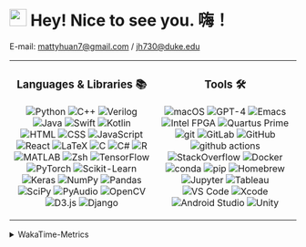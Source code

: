 <h1><img src="https://emojis.slackmojis.com/emojis/images/1531849430/4246/blob-sunglasses.gif?1531849430" width="30"/> Hey! Nice to see you. 嗨！</h1>

E-mail: mattyhuan7@gmail.com / jh730@duke.edu 

<table>
  <tr>
    <td>
      <h3 align="center">Languages & Libraries 📚</h3>
      <p align="center">
        <img alt="Python" src="https://img.shields.io/badge/-Python-3776AB?style=flat-square&logo=Python&logoColor=white" />
        <img alt="C++" src="https://img.shields.io/badge/-C%2B%2B-00599C?style=flat-square&logo=c%2B%2B&logoColor=white" />
        <img alt="Verilog" src="https://custom-icon-badges.demolab.com/badge/-Verilog-CCCC00?style=flat-square&logo=verilog&logoColor=black" />
        <img alt="Java" src="https://img.shields.io/badge/-Java-007396?style=flat-square&logo=Oracle&logoColor=white" />
        <img alt="Swift" src="https://img.shields.io/badge/-Swift-FA7343?style=flat-square&logo=Swift&logoColor=white" />
        <img alt="Kotlin" src="https://img.shields.io/badge/-Kotlin-0095D5?style=flat-square&logo=kotlin&logoColor=white" />
        <img alt="HTML" src="https://img.shields.io/badge/-HTML-E34F26?style=flat-square&logo=HTML5&logoColor=white" />
        <img alt="CSS" src="https://img.shields.io/badge/-CSS-1572B6?style=flat-square&logo=CSS3&logoColor=white" />
        <img alt="JavaScript" src="https://img.shields.io/badge/-JavaScript-F7DF1E?style=flat-square&logo=JavaScript&logoColor=black" />
        <img alt="React" src="https://img.shields.io/badge/-React-61DAFB?style=flat-square&logo=react&logoColor=white" />
        <img alt="LaTeX" src="https://img.shields.io/badge/-LaTeX-008080?style=flat-square&logo=LaTeX&logoColor=white" />
        <img alt="C" src="https://img.shields.io/badge/-C-A8B9CC?style=flat-square&logo=C&logoColor=white" />
        <img alt="C#" src="https://img.shields.io/badge/-C%23-239120?style=flat-square&logo=csharp&logoColor=white" />
        <img alt="R" src="https://img.shields.io/badge/-R-276DC3?style=flat-square&logo=r&logoColor=white" />
        <img alt="MATLAB" src="https://img.shields.io/badge/-MATLAB-0076A8?style=flat-square&logo=MATLAB&logoColor=white" />
        <img alt="Zsh" src="https://img.shields.io/badge/-Zsh-C5E770?style=flat-square&logo=gnu-bash&logoColor=white" />
        <img alt="TensorFlow" src="https://img.shields.io/badge/-TensorFlow-FF6F00?style=flat-square&logo=TensorFlow&logoColor=white" />
        <img alt="PyTorch" src="https://img.shields.io/badge/-PyTorch-EE4C2C?style=flat-square&logo=PyTorch&logoColor=white" />
        <img alt="Scikit-Learn" src="https://img.shields.io/badge/-Scikit%20Learn-F7931E?style=flat-square&logo=scikit-learn&logoColor=white" />
        <img alt="Keras" src="https://img.shields.io/badge/-Keras-D00000?style=flat-square&logo=Keras&logoColor=white" />
        <img alt="NumPy" src="https://img.shields.io/badge/-NumPy-013243?style=flat-square&logo=numpy&logoColor=white" />
        <img alt="Pandas" src="https://img.shields.io/badge/-Pandas-150458?style=flat-square&logo=pandas&logoColor=white" />
        <img alt="SciPy" src="https://img.shields.io/badge/-SciPy-8CAAE6?style=flat-square&logo=scipy&logoColor=white" />
        <img alt="PyAudio" src="https://img.shields.io/badge/PyAudio-0096D6?style=flat-square&logo=PyAudio&logoColor=white" />
        <img alt="OpenCV" src="https://img.shields.io/badge/-OpenCV-5C3EE8?style=flat-square&logo=OpenCV&logoColor=white" />
        <img alt="D3.js" src="https://img.shields.io/badge/-D3.js-F9A03C?style=flat-square&logo=d3.js&logoColor=white" />
        <img alt="Django" src="https://img.shields.io/badge/-Django-092E20?style=flat-square&logo=Django&logoColor=white" />
      </p>
    </td>
    <td>
      <h3 align="center">Tools 🛠️</h3>
      <p align="center">
        <img alt="macOS" src="https://img.shields.io/badge/-macOS-999999?style=flat-square&logo=Apple&logoColor=white" />
        <img alt="GPT-4" src="https://img.shields.io/badge/-GPT4-9cf?style=flat-square&logo=OpenAI&logoColor=white" />
        <img alt="Emacs" src="https://img.shields.io/badge/-Emacs-7F5AB6?style=flat-square&logo=GNU%20Emacs&logoColor=white" />
        <img alt="Intel FPGA" src="https://img.shields.io/badge/-Intel%20FPGA-0071C5?style=flat-square&logo=Intel&logoColor=white" />
        <img alt="Quartus Prime" src="https://img.shields.io/badge/-Quartus%20Prime-1575F9?style=flat-square&logo=quartus-prime&logoColor=white" />
        <img alt="git" src="https://img.shields.io/badge/-Git-F05032?style=flat-square&logo=git&logoColor=white" />
        <img alt="GitLab" src="https://img.shields.io/badge/-GitLab-FCA121?style=flat-square&logo=gitlab&logoColor=white" />
        <img alt="GitHub" src="https://img.shields.io/badge/-GitHub-181717?style=flat-square&logo=github&logoColor=white" />
        <img alt="github actions" src="https://img.shields.io/badge/-Github_Actions-2088FF?style=flat-square&logo=github-actions&logoColor=white" />
        <img alt="StackOverflow" src="https://img.shields.io/badge/-StackOverflow-FE7A16?style=flat-square&logo=stackoverflow&logoColor=white" />
        <img alt="Docker" src="https://img.shields.io/badge/-Docker-46a2f1?style=flat-square&logo=docker&logoColor=white" />
        <img alt="conda" src="https://img.shields.io/badge/-conda-44A833?style=flat-square&logo=anaconda&logoColor=white" />
        <img alt="pip" src="https://img.shields.io/badge/-pip-3775A9?style=flat-square&logo=pypi&logoColor=white" />
        <img alt="Homebrew" src="https://img.shields.io/badge/-Homebrew-FF7F00?style=flat-square&logo=homebrew&logoColor=white" />
        <img alt="Jupyter" src="https://img.shields.io/badge/-Jupyter%20Notebook-F37626?style=flat-square&logo=Jupyter&logoColor=white" />
        <img alt="Tableau" src="https://img.shields.io/badge/-Tableau-E97627?style=flat-square&logo=tableau&logoColor=white" />
        <img alt="VS Code" src="https://img.shields.io/badge/-VS%20Code-007ACC?style=flat-square&logo=visual-studio-code&logoColor=white" />
        <img alt="Xcode" src="https://img.shields.io/badge/-Xcode-1575F9?style=flat-square&logo=Xcode&logoColor=white" />
        <img alt="Android Studio" src="https://img.shields.io/badge/-Android%20Studio-3DDC84?style=flat-square&logo=android-studio&logoColor=white" />
        <img alt="Unity" src="https://img.shields.io/badge/-Unity-000000?style=flat-square&logo=unity&logoColor=white" />
      </p>
    </td>        
  </tr>
</table>


<details>
  <summary>WakaTime-Metrics</summary>
  <br>
  
<!--START_SECTION:waka-->
![Code Time](http://img.shields.io/badge/Code%20Time-369%20hrs%2025%20mins-blue)

**I'm an Early 🐤** 

```text
🌞 Morning                155 commits         ████░░░░░░░░░░░░░░░░░░░░░   14.29 % 
🌆 Daytime                388 commits         █████████░░░░░░░░░░░░░░░░   35.76 % 
🌃 Evening                385 commits         █████████░░░░░░░░░░░░░░░░   35.48 % 
🌙 Night                  157 commits         ████░░░░░░░░░░░░░░░░░░░░░   14.47 % 
```
📅 **I'm Most Productive on Thursday** 

```text
Monday                   140 commits         ███░░░░░░░░░░░░░░░░░░░░░░   12.90 % 
Tuesday                  157 commits         ████░░░░░░░░░░░░░░░░░░░░░   14.47 % 
Wednesday                140 commits         ███░░░░░░░░░░░░░░░░░░░░░░   12.90 % 
Thursday                 245 commits         ██████░░░░░░░░░░░░░░░░░░░   22.58 % 
Friday                   66 commits          ██░░░░░░░░░░░░░░░░░░░░░░░   06.08 % 
Saturday                 147 commits         ███░░░░░░░░░░░░░░░░░░░░░░   13.55 % 
Sunday                   190 commits         ████░░░░░░░░░░░░░░░░░░░░░   17.51 % 
```


📊 **This Week I Spent My Time On** 

```text
💬 Programming Languages: 
Other                    1 hr 27 mins        ██████████████░░░░░░░░░░░   56.39 % 
C                        22 mins             ████░░░░░░░░░░░░░░░░░░░░░   14.61 % 
Markdown                 20 mins             ███░░░░░░░░░░░░░░░░░░░░░░   12.90 % 
Python                   12 mins             ██░░░░░░░░░░░░░░░░░░░░░░░   08.25 % 
V                        9 mins              ██░░░░░░░░░░░░░░░░░░░░░░░   06.15 % 

🐱‍💻 Projects: 
046_eval1                1 hr 30 mins        ███████████████░░░░░░░░░░   58.07 % 
ECE590                   33 mins             █████░░░░░░░░░░░░░░░░░░░░   21.77 % 
ECE550                   31 mins             █████░░░░░░░░░░░░░░░░░░░░   20.16 % 
```


 Last Updated on 10/09/2024 16:02:47 UTC
<!--END_SECTION:waka-->
</details>

